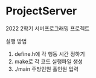 # ProjectServer
2022 2학기 서버프로그래밍 프로젝트

실행 방법
1. define.h에 각 행동 시간 정하기
2. make로 각 코드 실행파일 생성
3. ./main 주방인원 홀인원 입력
